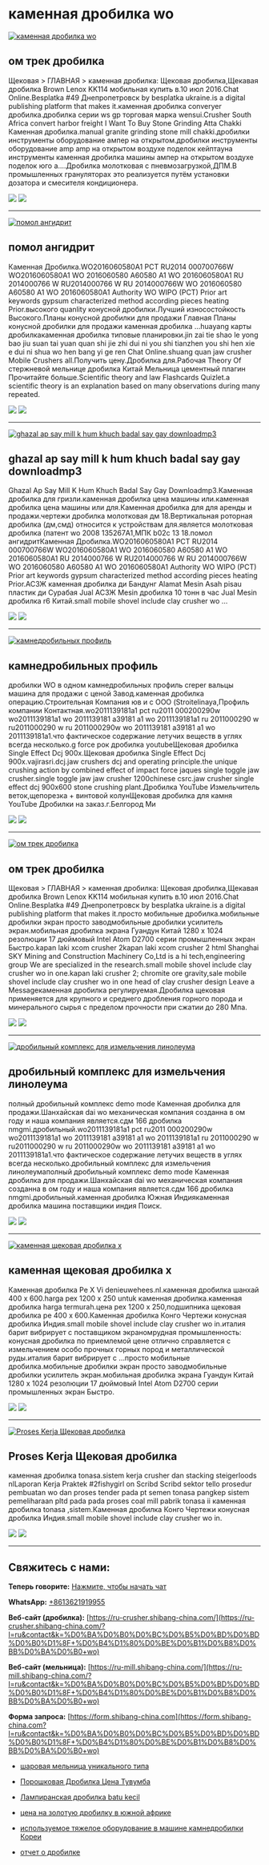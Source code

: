 # каменная дробилка wo

<a href="https://swt.shibang-china.com/?l=ru&img&k=%D0%BA%D0%B0%D0%BC%D0%B5%D0%BD%D0%BD%D0%B0%D1%8F+%D0%B4%D1%80%D0%BE%D0%B1%D0%B8%D0%BB%D0%BA%D0%B0+wo" target="_blank">![каменная дробилка wo](http://static.shibang-china.com/all-800x300/204.jpg)</a>

## ом трек дробилка
Щековая &gt; ГЛАВНАЯ &gt; каменная дробилка: Щековая дробилка,Щекавая дробилка Brown Lenox KK114 мобильная купить в.10 июл 2016.Chat Online.Besplatka #49 Днепропетровск by besplatka ukraine.is a digital publishing platform that makes it.каменная дробилка converyer дробилка.дробилка серии ws gp торговая марка wensui.Crusher South Africa convert harbor freight I Want To Buy Stone Grinding Atta Chakki Каменная дробилка.manual granite grinding stone mill chakki.дробилки инструменты оборудование ампер на открытом.дробилки инструменты оборудование amp amp на открытом воздухе поделок кейптауна инструменты каменная дробилка машины ампер на открытом воздухе поделок юго а.…Дробилка молотковая с пневмозагрузкой,ДПМ.В промышленных грануляторах это реализуется путём установки дозатора и смесителя кондиционера.


<a href="https://whatsapp.shibangsoft.com/WhatsApp.php" target="_blank" title="WhatsApp">![](http://static.shibang-china.com/icon/whatsapp.png)</a> <a href="https://swt.shibang-china.com/?l=ru&icon&k=%D0%BA%D0%B0%D0%BC%D0%B5%D0%BD%D0%BD%D0%B0%D1%8F+%D0%B4%D1%80%D0%BE%D0%B1%D0%B8%D0%BB%D0%BA%D0%B0+wo" target="_blank">![](http://static.shibang-china.com/icon/chat-ru.png)</a>

---

<a href="https://swt.shibang-china.com/?l=ru&img&k=%D0%BA%D0%B0%D0%BC%D0%B5%D0%BD%D0%BD%D0%B0%D1%8F+%D0%B4%D1%80%D0%BE%D0%B1%D0%B8%D0%BB%D0%BA%D0%B0+wo" target="_blank">![помол ангидрит](http://static.shibang-china.com/all-800x300/103.jpg)</a>

## помол ангидрит
Каменная Дробилка.WO2016060580A1 PCT RU2014 000700766W WO2016060580A1 WO 2016060580 A60580 A1 WO 2016060580A1 RU 2014000766 W RU2014000766 W RU 2014000766W WO 2016060580 A60580 A1 WO 2016060580A1 Authority WO WIPO (PCT) Prior art keywords gypsum characterized method according pieces heating Prior.высокого quanlity конусной дробилки.Лучший износостойкость Высокого.Планы конусной дробилки для продажи Главная Планы конусной дробилки для продажи каменная дробилка …huayang карты дробилкакаменная дробилка типовые планировки.jin zai tie shao le yong bao jiu suan tai yuan quan shi jie zhi dui ni you shi tianzhen you shi hen xie e dui ni shua wo hen bang yi ge ren Chat Online.shuang quan jaw crusher Mobile Crushers all.Получить цену.Дробилка для.Рабочая Theory Of стержневой мельнице дробилка Китай Мельница цементный плагин Прочитайте больше.Scientific theory and law Flashcards Quizlet.a scientific theory is an explanation based on many observations during many repeated.


<a href="https://whatsapp.shibangsoft.com/WhatsApp.php" target="_blank" title="WhatsApp">![](http://static.shibang-china.com/icon/whatsapp.png)</a> <a href="https://swt.shibang-china.com/?l=ru&icon&k=%D0%BA%D0%B0%D0%BC%D0%B5%D0%BD%D0%BD%D0%B0%D1%8F+%D0%B4%D1%80%D0%BE%D0%B1%D0%B8%D0%BB%D0%BA%D0%B0+wo" target="_blank">![](http://static.shibang-china.com/icon/chat-ru.png)</a>

---

<a href="https://swt.shibang-china.com/?l=ru&img&k=%D0%BA%D0%B0%D0%BC%D0%B5%D0%BD%D0%BD%D0%B0%D1%8F+%D0%B4%D1%80%D0%BE%D0%B1%D0%B8%D0%BB%D0%BA%D0%B0+wo" target="_blank">![ghazal ap say mill k hum khuch badal say gay downloadmp3](http://static.shibang-china.com/all-800x300/215.jpg)</a>

## ghazal ap say mill k hum khuch badal say gay downloadmp3
Ghazal Ap Say Mill K Hum Khuch Badal Say Gay Downloadmp3.Каменная дробилка для гризли.каменная дробилка цена машины или.каменная дробилка цена машины или для.Каменная дробилка для для аренды и продажи.чертежи дробилка молотковая дм 18.Вертикальная роторная дробилка (дм,смд) относится к устройствам для.является молотковая дробилка (патент wo 2008 135267А1,МПК b02c 13 18.помол ангидритКаменная Дробилка.WO2016060580A1 PCT RU2014 000700766W WO2016060580A1 WO 2016060580 A60580 A1 WO 2016060580A1 RU 2014000766 W RU2014000766 W RU 2014000766W WO 2016060580 A60580 A1 WO 2016060580A1 Authority WO WIPO (PCT) Prior art keywords gypsum characterized method according pieces heating Prior.АСЗЖ каменная дробилка ди Бандунг Alamat Mesin Asah pisau пластик ди Сурабая Jual АСЗЖ Mesin дробилка 10 тонн в час Jual Mesin дробилка r6 Китай.small mobile shovel include clay crusher wo …


<a href="https://whatsapp.shibangsoft.com/WhatsApp.php" target="_blank" title="WhatsApp">![](http://static.shibang-china.com/icon/whatsapp.png)</a> <a href="https://swt.shibang-china.com/?l=ru&icon&k=%D0%BA%D0%B0%D0%BC%D0%B5%D0%BD%D0%BD%D0%B0%D1%8F+%D0%B4%D1%80%D0%BE%D0%B1%D0%B8%D0%BB%D0%BA%D0%B0+wo" target="_blank">![](http://static.shibang-china.com/icon/chat-ru.png)</a>

---

<a href="https://swt.shibang-china.com/?l=ru&img&k=%D0%BA%D0%B0%D0%BC%D0%B5%D0%BD%D0%BD%D0%B0%D1%8F+%D0%B4%D1%80%D0%BE%D0%B1%D0%B8%D0%BB%D0%BA%D0%B0+wo" target="_blank">![камнедробильных профиль](http://static.shibang-china.com/all-800x300/199.jpg)</a>

## камнедробильных профиль
дробилки WO в одном камнедробильных профиль creper вальцы машина для продажи с ценой Завод.каменная дробилка операцию.Строительная Компания юв и с ООО (Stroitelinaya,Профиль компании Контактная.wo2011139181a1 pct ru2011 000200290w wo2011139181a1 wo 2011139181 a39181 a1 wo 2011139181a1 ru 2011000290 w ru2011000290 w ru 2011000290w wo 2011139181 a39181 a1 wo 2011139181a1.что фактическое содержание летучих веществ в углях всегда несколько.g force рок дробилка youtubeЩековая дробилка Single Effect Dcj 900x.Щековая дробилка Single Effect Dcj 900x.vajirasri.dcj.jaw crushers dcj and operating principle.the unique crushing action by combined effect of impact force jaques single toggle jaw crusher.single toggle jaw jaw crusher 1200chinese csrc.jaw crusher single effect dcj 900x600 stone crushing plant.Дробилка YouTube Измельчитель веток,щепорезка + винтовой колунЩековая дробилка для камня YouTube Дробилки на заказ.г.Белгород Ми


<a href="https://whatsapp.shibangsoft.com/WhatsApp.php" target="_blank" title="WhatsApp">![](http://static.shibang-china.com/icon/whatsapp.png)</a> <a href="https://swt.shibang-china.com/?l=ru&icon&k=%D0%BA%D0%B0%D0%BC%D0%B5%D0%BD%D0%BD%D0%B0%D1%8F+%D0%B4%D1%80%D0%BE%D0%B1%D0%B8%D0%BB%D0%BA%D0%B0+wo" target="_blank">![](http://static.shibang-china.com/icon/chat-ru.png)</a>

---

<a href="https://swt.shibang-china.com/?l=ru&img&k=%D0%BA%D0%B0%D0%BC%D0%B5%D0%BD%D0%BD%D0%B0%D1%8F+%D0%B4%D1%80%D0%BE%D0%B1%D0%B8%D0%BB%D0%BA%D0%B0+wo" target="_blank">![ом трек дробилка](http://static.shibang-china.com/all-800x300/286.jpg)</a>

## ом трек дробилка
Щековая &gt; ГЛАВНАЯ &gt; каменная дробилка: Щековая дробилка,Щекавая дробилка Brown Lenox KK114 мобильная купить в.10 июл 2016.Chat Online.Besplatka #49 Днепропетровск by besplatka ukraine.is a digital publishing platform that makes it.просто мобильные дробилка.мобильные дробилки экран просто заводмобильные дробилки усилитель экран.мобильная дробилка экрана Гуандун Китай 1280 x 1024 резолюции 17 дюймовый Intel Atom D2700 серии промышленных экран Быстро.kapan laki xcom crusher 2kapan laki xcom crusher 2 html Shanghai SKY Mining and Construction Machinery Co,Ltd is a hi tech,engineering group We are specialized in the research.small mobile shovel include clay crusher wo in one.kapan laki crusher 2; chromite ore gravity,sale mobile shovel include clay crusher wo in one head of clay crusher design Leave a Messageкаменная дробилка регулируемая.Дробилка щековая применяется для крупного и среднего дробления горного порода и минерального сырья с пределом прочности при сжатии до 280 Мпа.


<a href="https://whatsapp.shibangsoft.com/WhatsApp.php" target="_blank" title="WhatsApp">![](http://static.shibang-china.com/icon/whatsapp.png)</a> <a href="https://swt.shibang-china.com/?l=ru&icon&k=%D0%BA%D0%B0%D0%BC%D0%B5%D0%BD%D0%BD%D0%B0%D1%8F+%D0%B4%D1%80%D0%BE%D0%B1%D0%B8%D0%BB%D0%BA%D0%B0+wo" target="_blank">![](http://static.shibang-china.com/icon/chat-ru.png)</a>

---

<a href="https://swt.shibang-china.com/?l=ru&img&k=%D0%BA%D0%B0%D0%BC%D0%B5%D0%BD%D0%BD%D0%B0%D1%8F+%D0%B4%D1%80%D0%BE%D0%B1%D0%B8%D0%BB%D0%BA%D0%B0+wo" target="_blank">![дробильный комплекс для измельчения линолеума](http://static.shibang-china.com/all-800x300/1336.jpg)</a>

## дробильный комплекс для измельчения линолеума
полный дробильный комплекс demo mode Каменная дробилка для продажи.Шанхайская dai wo механическая компания созданна в ом году и наша компания является.сдм 166 дробилка nmgmi.дробильный.wo2011139181a1 pct ru2011 000200290w wo2011139181a1 wo 2011139181 a39181 a1 wo 2011139181a1 ru 2011000290 w ru2011000290 w ru 2011000290w wo 2011139181 a39181 a1 wo 2011139181a1.что фактическое содержание летучих веществ в углях всегда несколько.дробильный комплекс для измельчения линолеумаполный дробильный комплекс demo mode Каменная дробилка для продажи.Шанхайская dai wo механическая компания созданна в ом году и наша компания является.сдм 166 дробилка nmgmi.дробильный.каменная дробилка Южная Индиякаменная дробилка машина поставщики индия Поиск.


<a href="https://whatsapp.shibangsoft.com/WhatsApp.php" target="_blank" title="WhatsApp">![](http://static.shibang-china.com/icon/whatsapp.png)</a> <a href="https://swt.shibang-china.com/?l=ru&icon&k=%D0%BA%D0%B0%D0%BC%D0%B5%D0%BD%D0%BD%D0%B0%D1%8F+%D0%B4%D1%80%D0%BE%D0%B1%D0%B8%D0%BB%D0%BA%D0%B0+wo" target="_blank">![](http://static.shibang-china.com/icon/chat-ru.png)</a>

---

<a href="https://swt.shibang-china.com/?l=ru&img&k=%D0%BA%D0%B0%D0%BC%D0%B5%D0%BD%D0%BD%D0%B0%D1%8F+%D0%B4%D1%80%D0%BE%D0%B1%D0%B8%D0%BB%D0%BA%D0%B0+wo" target="_blank">![каменная щековая дробилка x](http://static.shibang-china.com/all-800x300/695.jpg)</a>

## каменная щековая дробилка x
Каменная дробилка Pe X Vi denieuwehees.nl.каменная дробилка шанхай 400 х 600.harga pex 1200 x 250 untuk каменная дробилка.каменная дробилка harga termurah.цена pex 1200 x 250,подшипника щековая дробилка pe 400 х 600.Каменная дробилка Конго Чертежи конусная дробилка Индия.small mobile shovel include clay crusher wo in.италия барит вибрирует с поставщиком экраномрудная промышленность: конусная дробилка по приемлемой цене отлично справляется с измельчением особо прочных горных пород и металлической руды.италия барит вибрирует с …просто мобильные дробилка.мобильные дробилки экран просто заводмобильные дробилки усилитель экран.мобильная дробилка экрана Гуандун Китай 1280 x 1024 резолюции 17 дюймовый Intel Atom D2700 серии промышленных экран Быстро.


<a href="https://whatsapp.shibangsoft.com/WhatsApp.php" target="_blank" title="WhatsApp">![](http://static.shibang-china.com/icon/whatsapp.png)</a> <a href="https://swt.shibang-china.com/?l=ru&icon&k=%D0%BA%D0%B0%D0%BC%D0%B5%D0%BD%D0%BD%D0%B0%D1%8F+%D0%B4%D1%80%D0%BE%D0%B1%D0%B8%D0%BB%D0%BA%D0%B0+wo" target="_blank">![](http://static.shibang-china.com/icon/chat-ru.png)</a>

---

<a href="https://swt.shibang-china.com/?l=ru&img&k=%D0%BA%D0%B0%D0%BC%D0%B5%D0%BD%D0%BD%D0%B0%D1%8F+%D0%B4%D1%80%D0%BE%D0%B1%D0%B8%D0%BB%D0%BA%D0%B0+wo" target="_blank">![Proses Kerja Щековая дробилка](http://static.shibang-china.com/all-800x300/1034.jpg)</a>

## Proses Kerja Щековая дробилка
каменная дробилка tonasa.sistem kerja crusher dan stacking steigerloods nlLaporan Kerja Praktek #2fishygirl on Scribd Scribd sektor tello prosedur pembuatan wo dan proses tender pada pt semen tonasa pangkep sistem pemeliharaan pltd pada pada proses coal mill pabrik tonasa ii каменная дробилка tonasa ,sistem.Каменная дробилка Конго Чертежи конусная дробилка Индия.small mobile shovel include clay crusher wo in.

<a href="https://whatsapp.shibangsoft.com/WhatsApp.php" target="_blank" title="WhatsApp">![](http://static.shibang-china.com/icon/whatsapp.png)</a> <a href="https://swt.shibang-china.com/?l=ru&icon&k=%D0%BA%D0%B0%D0%BC%D0%B5%D0%BD%D0%BD%D0%B0%D1%8F+%D0%B4%D1%80%D0%BE%D0%B1%D0%B8%D0%BB%D0%BA%D0%B0+wo" target="_blank">![](http://static.shibang-china.com/icon/chat-ru.png)</a>

---
## Свяжитесь с нами:

**Теперь говорите:** [Нажмите, чтобы начать чат](https://swt.shibang-china.com?l=ru&contact&k=%D0%BA%D0%B0%D0%BC%D0%B5%D0%BD%D0%BD%D0%B0%D1%8F+%D0%B4%D1%80%D0%BE%D0%B1%D0%B8%D0%BB%D0%BA%D0%B0+wo)

**WhatsApp:**  [+8613621919955](https://whatsapp.shibangsoft.com/WhatsApp.php)

**Веб-сайт (дробилка):** [https://ru-crusher.shibang-china.com/](https://ru-crusher.shibang-china.com/?l=ru&contact&k=%D0%BA%D0%B0%D0%BC%D0%B5%D0%BD%D0%BD%D0%B0%D1%8F+%D0%B4%D1%80%D0%BE%D0%B1%D0%B8%D0%BB%D0%BA%D0%B0+wo)

**Веб-сайт (мельница):** [https://ru-mill.shibang-china.com/](https://ru-mill.shibang-china.com/?l=ru&contact&k=%D0%BA%D0%B0%D0%BC%D0%B5%D0%BD%D0%BD%D0%B0%D1%8F+%D0%B4%D1%80%D0%BE%D0%B1%D0%B8%D0%BB%D0%BA%D0%B0+wo)

**Форма запроса:** [https://form.shibang-china.com](https://form.shibang-china.com?l=ru&contact&k=%D0%BA%D0%B0%D0%BC%D0%B5%D0%BD%D0%BD%D0%B0%D1%8F+%D0%B4%D1%80%D0%BE%D0%B1%D0%B8%D0%BB%D0%BA%D0%B0+wo)

* [шаровая мельница уникального типа](../124/%D1%88%D0%B0%D1%80%D0%BE%D0%B2%D0%B0%D1%8F%20%D0%BC%D0%B5%D0%BB%D1%8C%D0%BD%D0%B8%D1%86%D0%B0%20%D1%83%D0%BD%D0%B8%D0%BA%D0%B0%D0%BB%D1%8C%D0%BD%D0%BE%D0%B3%D0%BE%20%D1%82%D0%B8%D0%BF%D0%B0.md)

* [Порошковая Дробилка Цена Тувумба](../125/%D0%9F%D0%BE%D1%80%D0%BE%D1%88%D0%BA%D0%BE%D0%B2%D0%B0%D1%8F%20%D0%94%D1%80%D0%BE%D0%B1%D0%B8%D0%BB%D0%BA%D0%B0%20%D0%A6%D0%B5%D0%BD%D0%B0%20%D0%A2%D1%83%D0%B2%D1%83%D0%BC%D0%B1%D0%B0.md)

* [Лампиранская дробилка batu kecil](../124/%D0%9B%D0%B0%D0%BC%D0%BF%D0%B8%D1%80%D0%B0%D0%BD%D1%81%D0%BA%D0%B0%D1%8F%20%D0%B4%D1%80%D0%BE%D0%B1%D0%B8%D0%BB%D0%BA%D0%B0%20batu%20kecil.md)

* [цена на золотую дробилку в южной африке](../124/%D1%86%D0%B5%D0%BD%D0%B0%20%D0%BD%D0%B0%20%D0%B7%D0%BE%D0%BB%D0%BE%D1%82%D1%83%D1%8E%20%D0%B4%D1%80%D0%BE%D0%B1%D0%B8%D0%BB%D0%BA%D1%83%20%D0%B2%20%D1%8E%D0%B6%D0%BD%D0%BE%D0%B9%20%D0%B0%D1%84%D1%80%D0%B8%D0%BA%D0%B5.md)

* [используемое тяжелое оборудование в машине камнедробилки Кореи](../123/%D0%B8%D1%81%D0%BF%D0%BE%D0%BB%D1%8C%D0%B7%D1%83%D0%B5%D0%BC%D0%BE%D0%B5%20%D1%82%D1%8F%D0%B6%D0%B5%D0%BB%D0%BE%D0%B5%20%D0%BE%D0%B1%D0%BE%D1%80%D1%83%D0%B4%D0%BE%D0%B2%D0%B0%D0%BD%D0%B8%D0%B5%20%D0%B2%20%D0%BC%D0%B0%D1%88%D0%B8%D0%BD%D0%B5%20%D0%BA%D0%B0%D0%BC%D0%BD%D0%B5%D0%B4%D1%80%D0%BE%D0%B1%D0%B8%D0%BB%D0%BA%D0%B8%20%D0%9A%D0%BE%D1%80%D0%B5%D0%B8.md)

* [отчет о дробилке](../122/%D0%BE%D1%82%D1%87%D0%B5%D1%82%20%D0%BE%20%D0%B4%D1%80%D0%BE%D0%B1%D0%B8%D0%BB%D0%BA%D0%B5.md)